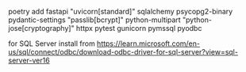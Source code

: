 poetry add fastapi "uvicorn[standard]" sqlalchemy psycopg2-binary pydantic-settings "passlib[bcrypt]" python-multipart "python-jose[cryptography]" httpx pytest gunicorn pymssql pyodbc


for SQL Server
install from https://learn.microsoft.com/en-us/sql/connect/odbc/download-odbc-driver-for-sql-server?view=sql-server-ver16
